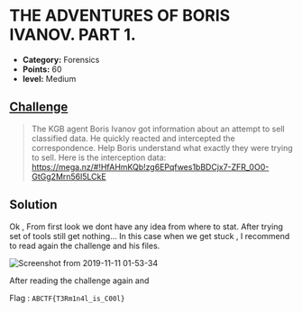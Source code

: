 

# THE ADVENTURES OF BORIS IVANOV. PART 1.

* **Category:** Forensics
* **Points:** 60
* **level:** Medium


## [Challenge](https://ctflearn.com/problems/373)

> The KGB agent Boris Ivanov got information about an attempt to sell classified data. He quickly reacted and intercepted the correspondence. Help Boris understand what exactly they were trying to sell. Here is the interception data:
>  https://mega.nz/#!HfAHmKQb!zg6EPqfwes1bBDCjx7-ZFR_0O0-GtGg2Mrn56l5LCkE

## Solution
Ok , From first look we dont have any idea from where to stat. After trying set of tools still get nothing...
In this case when we get stuck , I recommend to read again the challenge and his files.

![Screenshot from 2019-11-11 01-53-34](https://user-images.githubusercontent.com/57364083/68551491-284abe00-0416-11ea-9f10-82057866979d.png)


After reading the challenge again and 



Flag : ```ABCTF{T3Rm1n4l_is_C00l} ```

